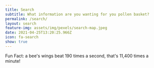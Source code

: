 ```yaml
---
title: Search
subtitle: What information are you wanting for you pollen basket?
permalink: /search/
layout: search
feature-img: assets/img/pexels/search-map.jpeg
date: 2021-04-25T13:20:25.966Z
icon: fa-search
show: true
---
```

Fun Fact: a bee's wings beat 190 times a second, that's 11,400 times a minute!